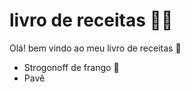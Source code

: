 # livro de receitas :man_cook:

Olá! bem vindo ao meu livro de receitas  :wave:

- Strogonoff de frango :chicken:
- Pavê

